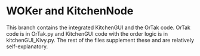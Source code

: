 # WOKer and KitchenNode

This branch contains the integrated KitchenGUI and the OrTak code. OrTak code is in OrTak.py and KitchenGUI code with the order logic is in kitchenGUI_Kivy.py. The rest of the files supplement these and are relatively self-explanatory. 

